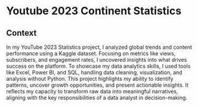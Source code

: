 # Youtube 2023 Continent Statistics

## Context
In my YouTube 2023 Statistics project, I analyzed global trends and content performance using a Kaggle dataset. Focusing on metrics like views, subscribers, and engagement rates, I uncovered insights into what drives success on the platform. To showcase my data analytics skills, I used tools like Excel, Power BI, and SQL, handling data cleaning, visualization, and analysis without Python. This project highlights my ability to identify patterns, uncover growth opportunities, and present actionable insights. It reflects my capacity to transform raw data into meaningful narratives, aligning with the key responsibilities of a data analyst in decision-making.
